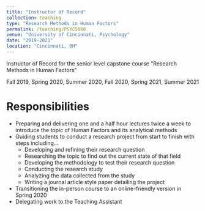 ```yaml
---
title: "Instructor of Record"
collection: teaching
type: "Research Methods in Human Factors"
permalink: /teaching/PSYC5060
venue: "University of Cincinnati, Psychology"
date: "2019-2021"
location: "Cincinnati, OH"
---
```


Instructor of Record for the senior level capstone course "Research Methods in Human Factors"

Fall 2019, Spring 2020, Summer 2020, Fall 2020, Spring 2021, Summer 2021

Responsibilities
======
* Preparing and delivering one and a half hour lectures twice a week to introduce the topic of Human Factors and its analytical methods
* Guiding students to conduct a research project from start to finish with steps including...
    * Developing and refining their research question
    * Researching the topic to find out the current state of that field
    * Developing the methodology to test their research question
    * Conducting the research study
    * Analyzing the data collected from the study
    * Writing a journal article style paper detailing the project
* Transitioning the in-person course to an online-friendly version in Spring 2020
* Delegating work to the Teaching Assistant